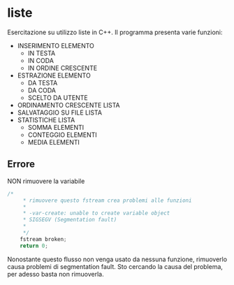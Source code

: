 # liste
Esercitazione su utilizzo liste in C++.
Il programma presenta varie funzioni:
* INSERIMENTO ELEMENTO
    - IN TESTA
    - IN CODA
    - IN ORDINE CRESCENTE
* ESTRAZIONE ELEMENTO
    - DA TESTA
    - DA CODA
    - SCELTO DA UTENTE
* ORDINAMENTO CRESCENTE LISTA
* SALVATAGGIO SU FILE LISTA
* STATISTICHE LISTA
    - SOMMA ELEMENTI
    - CONTEGGIO ELEMENTI
    - MEDIA ELEMENTI

## Errore
NON rimuovere la variabile
```c++
/*
     * rimuovere questo fstream crea problemi alle funzioni
     *
     * -var-create: unable to create variable object
     * SIGSEGV (Segmentation fault)
     *
     */
    fstream broken;
    return 0;
```
Nonostante questo flusso non venga usato da nessuna funzione, rimuoverlo causa problemi di segmentation fault.
Sto cercando la causa del problema, per adesso basta non rimuoverla.
